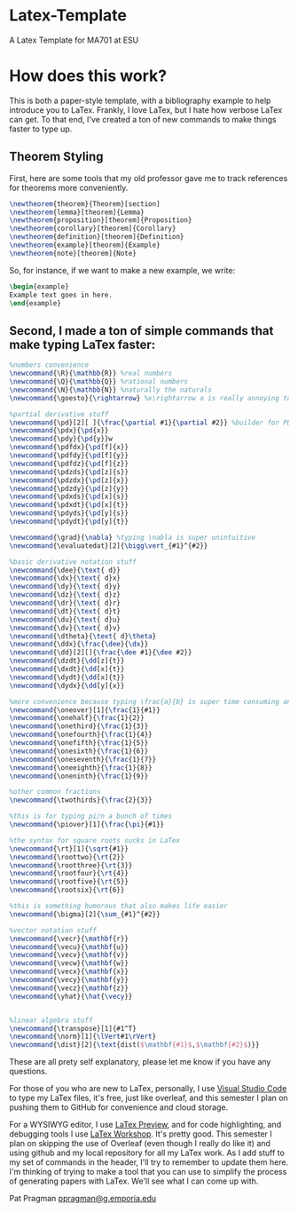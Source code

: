 # Latex-Template
A Latex Template for MA701 at ESU

# How does this work?
This is both a paper-style template, with a bibliography example to help introduce you to LaTex.  Frankly, I love LaTex, but I hate how verbose LaTex can get.  To that end, I've created a ton of new commands to make things faster to type up.

## Theorem Styling
First, here are some tools that my old professor gave me to track references for theorems more conveniently.

```latex
\newtheorem{theorem}{Theorem}[section]
\newtheorem{lemma}[theorem]{Lemma}
\newtheorem{proposition}[theorem]{Proposition}
\newtheorem{corollary}[theorem]{Corollary}
\newtheorem{definition}[theorem]{Definition}
\newtheorem{example}[theorem]{Example}
\newtheorem{note}[theorem]{Note}
```
So, for instance, if we want to make a new example, we write:
```latex
\begin{example}
Example text goes in here.
\end{example}
```

## Second, I made a ton of simple commands that make typing LaTex faster:
```latex
%numbers convenience
\newcommand{\R}{\mathbb{R}} %real numbers 
\newcommand{\Q}{\mathbb{Q}} %rational numbers
\newcommand{\N}{\mathbb{N}} %naturally the naturals
\newcommand{\goesto}{\rightarrow} %x\rightarrow a is really annoying to type x \goesto a is nicer and reads more like what I'm thinking.

%partial derivative stuff
\newcommand{\pd}[2][ ]{\frac{\partial #1}{\partial #2}} %builder for PDEs
\newcommand{\pdx}{\pd{x}}
\newcommand{\pdy}{\pd{y}}w
\newcommand{\pdfdx}{\pd[f]{x}}
\newcommand{\pdfdy}{\pd[f]{y}}
\newcommand{\pdfdz}{\pd[f]{z}}
\newcommand{\pdzds}{\pd[z]{s}}
\newcommand{\pdzdx}{\pd[z]{x}}
\newcommand{\pdzdy}{\pd[z]{y}}
\newcommand{\pdxds}{\pd[x]{s}}
\newcommand{\pdxdt}{\pd[x]{t}}
\newcommand{\pdyds}{\pd[y]{s}}
\newcommand{\pdydt}{\pd[y]{t}}

\newcommand{\grad}{\nabla} %typing \nabla is super unintuitive
\newcommand{\evaluatedat}[2]{\bigg\vert_{#1}^{#2}}

%basic derivative notation stuff
\newcommand{\dee}{\text{ d}}
\newcommand{\dx}{\text{ d}x}
\newcommand{\dy}{\text{ d}y}
\newcommand{\dz}{\text{ d}z}
\newcommand{\dr}{\text{ d}r}
\newcommand{\dt}{\text{ d}t}
\newcommand{\du}{\text{ d}u}
\newcommand{\dv}{\text{ d}v}
\newcommand{\dtheta}{\text{ d}\theta}
\newcommand{\ddx}{\frac{\dee}{\dx}}
\newcommand{\dd}[2][]{\frac{\dee #1}{\dee #2}}
\newcommand{\dzdt}{\dd[z]{t}}
\newcommand{\dxdt}{\dd[x]{t}}
\newcommand{\dydt}{\dd[x]{t}}
\newcommand{\dydx}{\dd[y]{x}}

%more convenience because typing \frac{a}{b} is super time consuming and unintuitive
\newcommand{\oneover}[1]{\frac{1}{#1}}
\newcommand{\onehalf}{\frac{1}{2}}
\newcommand{\onethird}{\frac{1}{3}}
\newcommand{\onefourth}{\frac{1}{4}}
\newcommand{\onefifth}{\frac{1}{5}}
\newcommand{\onesixth}{\frac{1}{6}}
\newcommand{\oneseventh}{\frac{1}{7}}
\newcommand{\oneeighth}{\frac{1}{8}}
\newcommand{\oneninth}{\frac{1}{9}}

%other common fractions
\newcommand{\twothirds}{\frac{2}{3}}

%this is for typing pi/n a bunch of times
\newcommand{\piover}[1]{\frac{\pi}{#1}}

%the syntax for square roots sucks in LaTex
\newcommand{\rt}[1]{\sqrt{#1}}
\newcommand{\roottwo}{\rt{2}}
\newcommand{\rootthree}{\rt{3}}
\newcommand{\rootfour}{\rt{4}}
\newcommand{\rootfive}{\rt{5}}
\newcommand{\rootsix}{\rt{6}}

%this is something humorous that also makes life easier
\newcommand{\bigma}[2]{\sum_{#1}^{#2}}

%vector notation stuff
\newcommand{\vecr}{\mathbf{r}}
\newcommand{\vecu}{\mathbf{u}}
\newcommand{\vecv}{\mathbf{v}}
\newcommand{\vecw}{\mathbf{w}}
\newcommand{\vecx}{\mathbf{x}}
\newcommand{\vecy}{\mathbf{y}}
\newcommand{\vecz}{\mathbf{z}}
\newcommand{\yhat}{\hat{\vecy}}


%linear algebra stuff 
\newcommand{\transpose}[1]{#1^T}
\newcommand{\norm}[1]{\lVert#1\rVert}
\newcommand{\dist}[2]{\text{dist($\mathbf{#1}$,$\mathbf{#2}$)}}
```
These are all prety self explanatory, please let me know if you have any questions.

For those of you who are new to LaTex, personally, I use [Visual Studio Code](https://code.visualstudio.com/) to type my LaTex files, it's free, just like overleaf, and this semester I plan on pushing them to GitHub for convenience and cloud storage.

For a WYSIWYG editor, I use [LaTex Preview](https://marketplace.visualstudio.com/items?itemName=ajshort.latex-preview), and for code highlighting, and debugging tools I use [LaTex Workshop](https://marketplace.visualstudio.com/items?itemName=James-Yu.latex-workshop).  It's pretty good.  This semester I plan on skipping the use of Overleaf (even though I really do like it) and using github and my local repository for all my LaTex work.  As I add stuff to my set of commands in the header, I'll try to remember to update them here.  I'm thinking of trying to make a tool that you can use to simplify the process of generating papers with LaTex.  We'll see what I can come up with.

Pat Pragman
ppragman@g.emporia.edu

